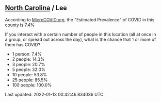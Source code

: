 
## [North Carolina](/united-states/north-carolina) / Lee

According to [MicroCOVID.org](http://microcovid.org),
the "Estimated Prevalence" of COVID in this county is 7.4%

If you interact with a certain number of people in this location
(all at once in a group, or spread out across the day), what is the chance that
1 or more of them has COVID?

- 1 person: 7.4%
- 2 people: 14.3%
- 3 people: 20.7%
- 5 people: 32.0%
- 10 people: 53.8%
- 25 people: 85.5%
- 100 people: 100.0%

Last updated: 2022-01-13 00:42:46.834036 UTC
